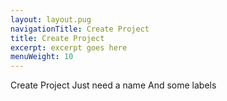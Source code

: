 ```yaml
---
layout: layout.pug
navigationTitle: Create Project
title: Create Project
excerpt: excerpt goes here
menuWeight: 10
---
```

Create Project
Just need a name
And some labels
